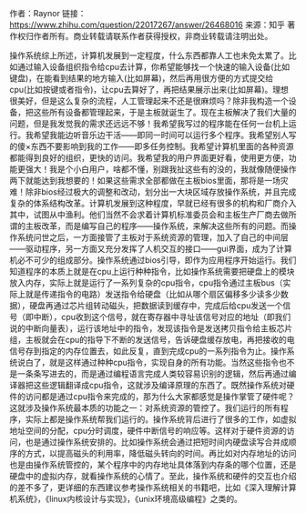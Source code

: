 作者：Raynor
链接：https://www.zhihu.com/question/22017267/answer/26468016
来源：知乎
著作权归作者所有。商业转载请联系作者获得授权，非商业转载请注明出处。

操作系统综上所述，计算机发展到一定程度，什么东西都靠人工也未免太累了。比如通过输入设备组织指令给cpu去计算，你希望能够找一个快速的输入设备(比如键盘)，在能看到结果的地方输入(比如屏幕)，然后再用很方便的方式提交给cpu(比如按键或者指令)，让cpu去算好了，再把结果展示出来(比如屏幕)。理想很美好，但是这么复杂的流程，人工管理起来不还是很麻烦吗？除非我构造一个设备，把这些所有设备都管理起来，于是主板就诞生了。现在主板解决了我们大量的问题，但是我发觉我的需求还远远不够！我希望我写过的程序能在任何一台机上运行。我希望我能边听音乐边干活——即同一时间可以运行多个程序。我希望别人写的傻×东西不要影响到我的工作——即多任务控制。我希望计算机里面的各种资源都能得到良好的组织，更快的访问。我希望我的用户界面更好看，使用更方便，功能更强大！我是个小白用户，啥都不懂，别跟我扯这些有的没的，我就像随便操作两下就能达到我想要的！如果这些需求全部都做在主板bios里面，那将是一场灾难！除非bios经过极大的调整和改动，划分出一大块区域存放操作系统，并且完成复杂的体系结构改革。计算机发展到这种程度，早就已经有很多的机构和厂商介入其中，试图从中渔利。他们当然不会求着计算机标准委员会和主板生产厂商去做所谓的主板改革，而是编写自己的程序——操作系统，来解决这些所有的问题。而操作系统问世之后，一方面接管了主板对于系统资源的管理，加入了自己的中间层——驱动程序，另一方面又充分发挥了人机交互的接口——gui界面，成为了计算机必不可少的组成部分。操作系统通过bios引导，即作为应用程序开始运行。我们知道程序的本质上就是在cpu上运行种种指令，比如操作系统需要把硬盘上的模块放入内存，实际上就是运行了一系列复杂的cpu指令，cpu指令通过主板bus（实际上就是传递指令的电路）发送指令给硬盘（比如从哪个扇区偏移多少读多少数据），硬盘再通过芯片组转动磁头，把数据读到缓存中，完成后给cpu发送一个信号（即中断），cpu收到这个信号，就在寄存器中寻址该信号对应的地址（即我们说的中断向量表），运行该地址中的指令，发现该指令是发送拷贝指令给主板芯片组，主板就会在cpu的指导下不断的发送信号，告诉硬盘缓存放电，再把接收的电信号存到指定的内存位置去，如此反复，直到完成cpu的一系列指令为止。操作系统说白了，就是这样通过种种cpu指令，实现自身的所有功能。当然这些指令也不是一条条写进去的，而是通过编程语言完成人类较容易识别的逻辑，然后再通过编译器把这些逻辑翻译成cpu指令，这就涉及编译原理的东西了。既然操作系统对硬件的访问都是通过cpu指令来完成的，那为什么大家都感觉是操作掌管了硬件呢？这就涉及操作系统最本质的功能之一：对系统资源的管控了。我们运行的所有程序，实际上都是操作系统帮我们运行的。操作系统背后进行了很多的工作，如虚拟地址空间的分配，cpu分时调度，硬件中断信号的响应等。这样对于硬件资源的访问，也是通过操作系统安排的。比如操作系统会通过把短时间内硬盘读写合并成顺序的方式，以提高磁头的利用率，降低磁头转向的时间。再比如对内存地址的访问也是由操作系统管控的，某个程序中的内存地址具体落到内存条的哪个位置，还是硬盘中的虚拟内存，就看操作系统的心情了。至此，操作系统和硬件的交互也介绍的差不多了，更详细的东西建议参考操作系统相关的书籍吧，比如《深入理解计算机系统》，《linux内核设计与实现》，《unix环境高级编程》之类的。
